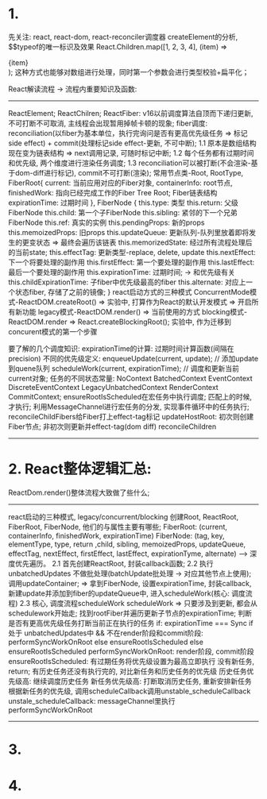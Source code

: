 # 1. 
先关注: react, react-dom, react-reconciler调度器
createElement的分析, $$typeof的唯一标识及效果
React.Children.map([1, 2, 3, 4], (item) => <div>{item}</div>); 这种方式也能够对数组进行处理，同时第一个参数会进行类型校验+扁平化；

React解读流程 -> 流程内重要知识及函数: 
********
  ReactElement;
  ReactChilren;
  ReactFiber: 
    v16以前调度算法自顶而下递归更新, 不可打断不可取消, 主线程会出现暂用掉帧卡顿的现象;
    fiber调度: reconciliation(以fiber为基本单位，执行完询问是否有更高优先级任务 => 标记side effect) + commit(处理标记side effect-更新, 不可中断); 
    1.1 原本是数组结构现在变为链表结构 => next调用记录, 可随时标记中断;
    1.2 每个任务都有过期时间和优先级, 两个维度进行渲染任务调度;
    1.3 reconciliation可以被打断(不会渲染-基于dom-diff进行标记), commit不可打断(渲染);
  常用节点类-Root, RootType, FiberRoot{
      current: 当前应用对应的Fiber对象,
      containerInfo: root节点,
      finishedWork: 指向已经完成工作的Fiber Tree Root; Fiber链表结构
      expirationTime: 过期时间
    },
  FiberNode {
    this.type: 类型
    this.return: 父级FiberNode
    this.child: 第一个子FiberNode
    this.sibling: 紧邻的下一个兄弟FiberNode
    this.ref: 真实的实例
    this.pendingProps: 新的props
    this.memoizedProps: 旧props
    this.updateQueue: 更新队列-队列里放着即将发生的更变状态 => 最终会遍历该链表
    this.memorizedState: 经过所有流程处理后的当前state;
    this.effectTag: 更新类型-replace, delete, update
    this.nextEffect: 下一个将要处理的副作用
    this.firstEffect: 第一个要处理的副作用
    this.lastEffect: 最后一个要处理的副作用
    this.expirationTime: 过期时间; -> 和优先级有关
    this.childExpirationTime: 子fiber中优先级最高的fiber
    this.alternate: 对应上一个状态fiber, 存储了之前的镜像;
  }
  react启动方式的三种模式 
    ConcurrentMode模式-ReactDOM.createRoot() => 实验中, 打算作为React的默认开发模式 => 开启所有新功能
    legacy模式-ReactDOM.render() => 当前使用的方式
    blocking模式-ReactDOM.render => React.createBlockingRoot(); 实验中, 作为迁移到concurent模式的第一个步骤
  
  要了解的几个调度知识:
    expirationTime的计算: 过期时间计算函数(间隔在precision)
    不同的优先级定义: 
    enqueueUpdate(current, update); // 添加update到quene队列
    scheduleWork(current, expirationTime); // 调度和更新当前current对象;
    任务的不同状态常量: NoContext BatchedContext  EventContext DiscreteEventContext LegacyUnbatchedContext RenderContext CommitContext;
    ensureRootIsScheduled在宏任务中执行调度; 匹配上的时候, 才执行;
    利用MessageChannel进行宏任务的分发, 实现事件循环中的任务执行;
    reconcileChildFibers给Fiber打上effect-tag标记
    updateHostRoot: 初次则创建Fiber节点; 非初次则更新并effect-tag(dom diff)
    reconcileChildren
********

# 2. React整体逻辑汇总:
ReactDom.render()整体流程大致做了些什么;
***********
  react启动的三种模式, legacy/concurrent/blocking
  创建Root, ReactRoot, FiberRoot, FiberNode, 他们的与属性主要有哪些;
  FiberRoot: (current, containerInfo, finishedWork, expirationTime)
  FiberNode: (tag, key, elementType, type, return ,child, sibling, memoizedProps, updateQueue, effectTag, nextEffect, firstEffect, lastEffect, expirationTyme, alternate) --> 深度优先遍历。 
  2.1 首先创建ReactRoot, 封装callback函数;
  2.2 执行unbatchedUpdates 不做批处理(batchUpdate批处理 -> 对应其他节点上使用); 调用updateContainer; 
    =>  拿到FiberNode, 
        设置expirationTime, 
        封装callback, 
        新建update并添加到fiber的updateQueue中, 
        进入scheduleWork(核心: 调度流程)
  2.3 核心, 调度流程scheduleWork
    scheduleWork
     => 只要涉及到更新, 都会从schedulework开始走;
        找到rootFiber并遍历更新子节点的expirationTime;
        判断是否有更高优先级任务打断当前正在执行的任务
        if: expirationTime === Sync 
          if 处于 unbatchedUpdates中 && 不在render阶段和commit阶段: performSyncWorkOnRoot
          else ensureRootIsScheduled
        else ensureRootIsScheduled
    performSyncWorkOnRoot: render阶段, commit阶段
    ensureRootIsScheduled:
      有过期任务将优先级设置为最高立即执行
      没有新任务, return;
      有历史任务还没有执行完的, 对比新任务和历史任务的优先级
        历史任务优先级高: 继续调度历史任务
        新任务优先级高: 打断取消历史任务, 重新安排新任务
      根据新任务的优先级, 调用scheduleCallback调用unstable_scheduleCallback
    unstale_scheduleCallback: messageChannel里执行performSyncWorkOnRoot
***********

# 3. 


# 4. 
